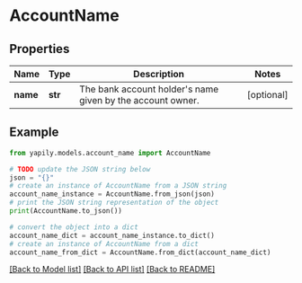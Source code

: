 # AccountName


## Properties

Name | Type | Description | Notes
------------ | ------------- | ------------- | -------------
**name** | **str** | The bank account holder&#39;s name given by the account owner. | [optional] 

## Example

```python
from yapily.models.account_name import AccountName

# TODO update the JSON string below
json = "{}"
# create an instance of AccountName from a JSON string
account_name_instance = AccountName.from_json(json)
# print the JSON string representation of the object
print(AccountName.to_json())

# convert the object into a dict
account_name_dict = account_name_instance.to_dict()
# create an instance of AccountName from a dict
account_name_from_dict = AccountName.from_dict(account_name_dict)
```
[[Back to Model list]](../README.md#documentation-for-models) [[Back to API list]](../README.md#documentation-for-api-endpoints) [[Back to README]](../README.md)


